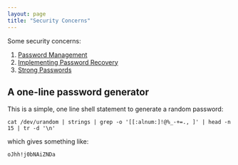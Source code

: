 ```yaml
---
layout: page
title: "Security Concerns"
---
```

Some security concerns:

1. [Password Management][password-management]
2. [Implementing Password Recovery][implementing-password-recovery]
3. [Strong Passwords][strong-passwords]

<a name="one-line-password-generator"></a>

## A one-line password generator

This is a simple, one line shell statement to generate a random password:

    cat /dev/urandom | strings | grep -o '[[:alnum:]!@%_-+=., ]' | head -n 15 | tr -d '\n'

which gives something like:

    oJhh!j0bNAiZNDa



[password-management]: http://stackoverflow.com/questions/270485/password-management-best-practices-soup-to-nuts-not-just-storage-or-generation "Password Management"
[implementing-password-recovery]: /pages/swaac/security-concerns/implementing-password-recovery "Implementing Password Recovery" 
[strong-passwords]: /pages/swaac/security-concerns/strong-passwords/ "Strong Passwords"
